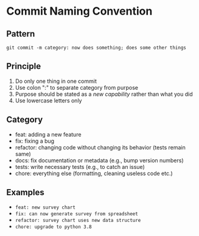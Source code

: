 # Commit Naming Convention

## Pattern

`git commit -m category: now does something; does some other things`

## Principle

 1. Do only one thing in one commit
 2. Use colon ":" to separate category from purpose
 3. Purpose should be stated as a *new capability* rather than what you did
 4. Use lowercase letters only

## Category

- feat: adding a new feature
- fix: fixing a bug
- refactor: changing code without changing its behavior (tests remain same)
- docs: fix documentation or metadata (e.g., bump version numbers)
- tests: write necessary tests (e.g., to catch an issue)
- chore: everything else (formatting, cleaning useless code etc.)

## Examples

- `feat: new survey chart`
- `fix: can now generate survey from spreadsheet`
- `refactor: survey chart uses new data structure`
- `chore: upgrade to python 3.8`
